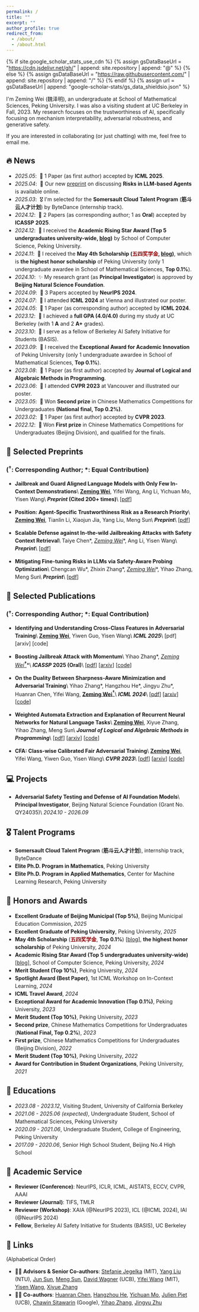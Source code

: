 ```yaml
---
permalink: /
title: ""
excerpt: ""
author_profile: true
redirect_from: 
  - /about/
  - /about.html
---
```


{% if site.google_scholar_stats_use_cdn %}
{% assign gsDataBaseUrl = "https://cdn.jsdelivr.net/gh/" | append: site.repository | append: "@" %}
{% else %}
{% assign gsDataBaseUrl = "https://raw.githubusercontent.com/" | append: site.repository | append: "/" %}
{% endif %}
{% assign url = gsDataBaseUrl | append: "google-scholar-stats/gs_data_shieldsio.json" %}

<style>
ul {
  line-height: 1.5;
}
</style>

<span class='anchor' id='about-me'></span>

I'm Zeming Wei (<font face=STKaiti>魏泽明</font>), an undergraduate at School of Mathematical Sciences, Peking University. I was also a visiting student at UC Berkeley in Fall, 2023. My research focuses on the trustworthiness of AI, specifically focusing on mechanism interpretability, adversarial robustness, and generative safety.  

If you are interested in collaborating (or just chatting) with me, feel free to email me.

## 🔥 News
- *2025.05*: &nbsp;🎉 1 Paper (as first author) accepted by **ICML 2025**.
- *2025.04*: &nbsp;🌟 Our new [preprint](https://openreview.net/pdf?id=xQI7dOlpmj) on discussing **Risks in LLM-based Agents** is available online.
- *2025.03*: &nbsp;🎖 I'm selected for the **Somersault Cloud Talent Program** (**筋斗云人才计划**) by ByteDance (internship track).
- *2024.12*: &nbsp;🎉 2 Papers (as corresponding author; 1 as **Oral**) accepted by **ICASSP 2025**.
- *2024.12*: &nbsp;🏅 I received the **Academic Rising Star Award (Top 5 undergraduates university-wide, [blog](https://mp.weixin.qq.com/s/NBrVYpFV5EyVCd0BaGRMyA))** by School of Computer Science, Peking University. 
- *2024.11*: &nbsp;🏅 I received the **May 4th Scholarship (<font color="#94070A">五四奖学金</font>, [blog](https://mp.weixin.qq.com/s/wmguSvRKHZkeFbszSwM1gw))**, which is **the highest honor scholarship** of Peking University (only 1 undergraduate awardee in School of Mathematical Sciences, **Top 0.1%**).
- *2024.10*: &nbsp;✨ My research grant (as **Principal Investigator**) is approved by **Beijing Natural Science Foundation**.
- *2024.09*: &nbsp;🎉 3 Papers accepted by **NeurIPS 2024**.
- *2024.07*: &nbsp;🎡 I attended **ICML 2024** at Vienna and illustrated our poster.
- *2024.05*: &nbsp;🎉 1 Paper (as corresponding author) accepted by **ICML 2024**.
- *2023.12*: &nbsp;💯 I achieved a **full GPA (4.0/4.0)** during my study at UC Berkeley (with 1 **A** and 2 **A+** grades).
- *2023.10*: &nbsp;🔗 I serve as a fellow of Berkeley AI Safety Initiative for Students (BASIS).
- *2023.09*: &nbsp;🏅 I received the **Exceptional Award for Academic Innovation** of Peking University (only 1 undergraduate awardee in School of Mathematical Sciences, **Top 0.1%**).
- *2023.08*: &nbsp;🎉 1 Paper (as first author) accepted by **Journal of Logical and Algebraic Methods in Programming**.
- *2023.06*: &nbsp;🍁 I attended **CVPR 2023** at Vancouver and illustrated our poster.
- *2023.05*: &nbsp;🥈 Won **Second prize** in Chinese Mathematics Competitions for Undergraduates **(National final, Top 0.2%)**.
- *2023.02*: &nbsp;🎉 1 Paper (as first author) accepted by **CVPR 2023**.
- *2022.12*: &nbsp;🥇 Won **First prize** in Chinese Mathematics Competitions for Undergraduates (Beijing Division), and qualified for the finals.

## 📝 Selected Preprints
### (${}^{\boldsymbol\dagger}$: Corresponding Author; \*: Equal Contribution)

- **Jailbreak and Guard Aligned Language Models with Only Few In-Context Demonstrations**\\
**<u>Zeming Wei</u>**, Yifei Wang, Ang Li, Yichuan Mo, Yisen Wang\\
**_Preprint_ (Cited 200+ times)**\\
[[pdf](https://arxiv.org/pdf/2310.06387)]

- **Position: Agent-Specific Trustworthiness Risk as a Research Priority**\\
**<u>Zeming Wei</u>**, Tianlin Li, Xiaojun Jia, Yang Liu, Meng Sun\\
**_Preprint_**\\
[[pdf](https://openreview.net/pdf?id=xQI7dOlpmj)]


- **Scalable Defense against In-the-wild Jailbreaking Attacks with Safety Context Retrieval**\\
Taiye Chen\*, **<u>Zeming Wei*</u>**, Ang Li, Yisen Wang\\
**_Preprint_**\\
[[pdf](https://arxiv.org/pdf/2505.15753)]


- **Mitigating Fine-tuning Risks in LLMs via Safety-Aware Probing Optimization**\\
Chengcan Wu\*, Zhixin Zhang\*, **<u>Zeming Wei*</u>**, Yihao Zhang, Meng Sun\\
**_Preprint_**\\
[[pdf](https://arxiv.org/pdf/2505.16737)]



## 📝 Selected Publications
### (${}^{\boldsymbol\dagger}$: Corresponding Author; \*: Equal Contribution)

- **Identifying and Understanding Cross-Class Features in Adversarial Training**\\
**<u>Zeming Wei</u>**, Yiwen Guo, Yisen Wang\\
**_ICML 2025_**\\
[pdf] [arxiv] [code]

- **Boosting Jailbreak Attack with Momentum**\\
Yihao Zhang\*, **<u>Zeming Wei*${}^{\boldsymbol\dagger}$</u>**\\
**_ICASSP_ 2025 (Oral)**\\
[[pdf](https://ieeexplore.ieee.org/document/10888812)] [[arxiv](https://arxiv.org/abs/2405.01229)] [[code](https://github.com/weizeming/momentum-attack-llm)]

- **On the Duality Between Sharpness-Aware Minimization and Adversarial Training**\\
Yihao Zhang\*, Hangzhou He\*, Jingyu Zhu\*, Huanran Chen, Yifei Wang, **<u>Zeming Wei${}^{\boldsymbol\dagger}$</u>**\\
**_ICML 2024_**\\
[[pdf](https://arxiv.org/pdf/2402.15152.pdf)] [[arxiv](https://arxiv.org/abs/2402.15152)] [[code](https://github.com/weizeming/SAM_AT)]  

- **Weighted Automata Extraction and Explanation of Recurrent Neural Networks for Natural Language Tasks**\\
**<u>Zeming Wei</u>**, Xiyue Zhang, Yihao Zhang, Meng Sun\\
**_Journal of Logical and Algebraic Methods in Programming_**\\
[[pdf](https://linkinghub.elsevier.com/retrieve/pii/S2352220823000615)] [[arxiv](https://arxiv.org/abs/2306.14040)] [[code](https://github.com/weizeming/Extract_WFA_from_RNN_for_NL)]  

- **CFA: Class-wise Calibrated Fair Adversarial Training**\\
**<u>Zeming Wei</u>**, Yifei Wang, Yiwen Guo, Yisen Wang\\
**_CVPR 2023_**\\
[[pdf](https://openaccess.thecvf.com/content/CVPR2023/papers/Wei_CFA_Class-Wise_Calibrated_Fair_Adversarial_Training_CVPR_2023_paper.pdf)] [[arxiv](https://arxiv.org/abs/2303.14460)] [[code](https://github.com/PKU-ML/CFA)]  

## 💻 Projects
- **Adversarial Safety Testing and Defense of AI Foundation Models**\\
**Principal Investigator**, Beijing Natural Science Foundation (Grant No. QY24035)\\
*2024.10 - 2026.09*


## 🎖️ Talent Programs
- **Somersault Cloud Talent Program** (**筋斗云人才计划**), internship track, ByteDance
- **Elite Ph.D. Program in Mathematics**, Peking University
- **Elite Ph.D. Program in Applied Mathematics**, Center for Machine Learning Research, Peking University


## 🏅 Honors and Awards
- **Excellent Graduate of Beijing Municipal (Top 5%)**, Beijing Municipal Education Commission, *2025*
- **Excellent Graduate of Peking University**, Peking University, *2025*
- **May 4th Scholarship** (<b><font color="#94070A">五四奖学金</font></b>, **Top 0.1%**) [[blog](https://mp.weixin.qq.com/s/wmguSvRKHZkeFbszSwM1gw)], **the highest honor scholarship** of Peking University, *2024*
- **Academic Rising Star Award (Top 5 undergraduates university-wide)** [[blog](https://mp.weixin.qq.com/s/NBrVYpFV5EyVCd0BaGRMyA)], School of Computer Science, Peking University, *2024*
- **Merit Student (Top 10%)**, Peking University, *2024*
- **Spotlight Award (Best Paper)**, 1st ICML Workshop on In-Context Learning, *2024*
- **ICML Travel Award**, *2024*
- **Exceptional Award for Academic Innovation (Top 0.1%)**, Peking University, *2023*
- **Merit Student (Top 10%)**, Peking University, *2023*
- **Second prize**, Chinese Mathematics Competitions for Undergraduates (**National Final, Top 0.2%**), *2023*
- **First prize**, Chinese Mathematics Competitions for Undergraduates (Beijing Division), *2022*
- **Merit Student (Top 10%)**, Peking University, *2022*
- **Award for Contribution in Student Organizations**, Peking University, *2021*

## 📖 Educations
- *2023.08 - 2023.12*, Visiting Student, University of California Berkeley
- *2021.06 - 2025.06 (expected)*, Undergraduate Student, School of Mathematical Sciences, Peking University
- *2020.09 - 2021.06*, Undergraduate Student, College of Engineering, Peking University
- *2017.09 - 2020.06*, Senior High School Student, Beijing No.4 High School

## 💼 Academic Service
- **Reviewer (Conference)**: NeurIPS, ICLR, ICML, AISTATS, ECCV, CVPR, AAAI
- **Reviewer (Journal)**: TIFS, TMLR
- **Reviewer (Workshop)**: XAIA (@NeurIPS 2023), ICL (@ICML 2024), IAI (@NeurIPS 2024)
- **Fellow**, Berkeley AI Safety Initiative for Students (BASIS), UC Berkeley

## 🔗 Links
(Alphabetical Order)
- 👨‍🏫 **Advisors & Senior Co-authors**: [Stefanie Jegelka](https://people.csail.mit.edu/stefje/) (MIT), [Yang Liu](https://personal.ntu.edu.sg/yangliu/) (NTU), [Jun Sun](https://sunjun.site/), [Meng Sun](https://www.math.pku.edu.cn/teachers/sunm/indexen.html), [David Wagner](https://people.eecs.berkeley.edu/~daw/) (UCB), [Yifei Wang](https://yifeiwang77.com) (MIT), [Yisen Wang](https://yisenwang.github.io/), [Xiyue Zhang](https://zhang-xiyue.github.io/)
- 🧑‍🎓 **Co-authors**: [Huanran Chen](https://huanranchen.github.io), [Hangzhou He](https://riverback.github.io/), [Yichuan Mo](https://scholar.google.com/citations?user=xvSYG1gAAAAJ&hl=en), [Julien Piet](https://people.eecs.berkeley.edu/~julien.piet/) (UCB), [Chawin Sitawarin](https://chawins.github.io/) (Google), [Yihao Zhang](https://zhang-yihao.github.io/), [Jingyu Zhu](https://scholar.google.com/citations?user=BA0BaS4AAAAJ&hl=en)
